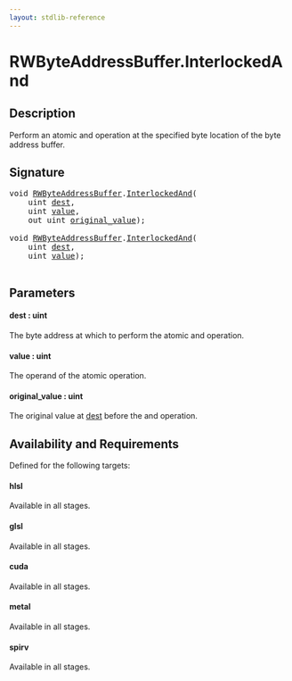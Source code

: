 ```yaml
---
layout: stdlib-reference
---
```


# RWByteAddressBuffer\.InterlockedAnd

## Description

Perform an atomic and operation at the specified byte
location of the byte address buffer.



## Signature 

<pre>
<span class="code_keyword">void</span> <a href="index.md" class="code_type">RWByteAddressBuffer</a>.<a href="interlockedand-0b.md">InterlockedAnd</a>(
    <span class="code_keyword">uint</span> <a href="interlockedand-0b.md#decl-dest" class="code_param">dest</a>,
    <span class="code_keyword">uint</span> <a href="interlockedand-0b.md#decl-value" class="code_param">value</a>,
    <span class="code_keyword">out</span> <span class="code_keyword">uint</span> <a href="interlockedand-0b.md#decl-original_value" class="code_param">original_value</a>);

<span class="code_keyword">void</span> <a href="index.md" class="code_type">RWByteAddressBuffer</a>.<a href="interlockedand-0b.md">InterlockedAnd</a>(
    <span class="code_keyword">uint</span> <a href="interlockedand-0b.md#decl-dest" class="code_param">dest</a>,
    <span class="code_keyword">uint</span> <a href="interlockedand-0b.md#decl-value" class="code_param">value</a>);

</pre>

## Parameters

####  <a id="decl-dest"></a>dest  : uint
The byte address at which to perform the atomic and operation.

####  <a id="decl-value"></a>value  : uint
The operand of the atomic operation.

####  <a id="decl-original_value"></a>original\_value  : uint
The original value at <span class='code'><a href="interlockedand-0b.md#decl-dest" class="code_param">dest</a></span> before the and operation.


## Availability and Requirements

Defined for the following targets:

#### hlsl
Available in all stages.

#### glsl
Available in all stages.

#### cuda
Available in all stages.

#### metal
Available in all stages.

#### spirv
Available in all stages.




<script>
// Fix .md links to .html when on ReadTheDocs
if (window.location.hostname.includes('readthedocs') || 
    window.location.hostname.includes('rtfd.io')) {
  document.addEventListener('DOMContentLoaded', function() {
    const links = document.querySelectorAll('a');
    links.forEach(link => {
      if (link.getAttribute('href') && link.getAttribute('href').endsWith('.md')) {
        link.href = link.href.replace(/\.md($|#|\?)/, '.html$1');
      }
    });
  });
}
</script>
